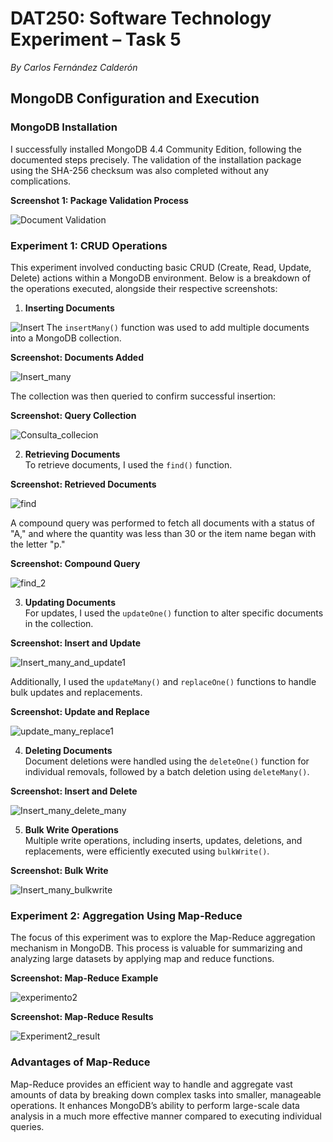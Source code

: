# DAT250: Software Technology Experiment – Task 5

_By Carlos Fernández Calderón_

## MongoDB Configuration and Execution

### MongoDB Installation  
I successfully installed MongoDB 4.4 Community Edition, following the documented steps precisely. The validation of the installation package using the SHA-256 checksum was also completed without any complications.

**Screenshot 1: Package Validation Process**    

![Document Validation](https://github.com/CarlosFdez04/DAT250/blob/main/Assignment_5/Images/ValidationScreenshot.png?raw=true)


### Experiment 1: CRUD Operations  
This experiment involved conducting basic CRUD (Create, Read, Update, Delete) actions within a MongoDB environment. Below is a breakdown of the operations executed, alongside their respective screenshots:

1. **Inserting Documents**

![Insert](https://github.com/CarlosFdez04/DAT250/blob/main/Assignment_5/Images/1_Insert.png) 
The `insertMany()` function was used to add multiple documents into a MongoDB collection.  

**Screenshot: Documents Added**

![Insert_many](https://github.com/CarlosFdez04/DAT250/blob/main/Assignment_5/Images/Insert_many.png)

The collection was then queried to confirm successful insertion:

**Screenshot: Query Collection**  

![Consulta_collecion](https://github.com/CarlosFdez04/DAT250/blob/main/Assignment_5/Images/query.png)

2. **Retrieving Documents**  
To retrieve documents, I used the `find()` function.  

**Screenshot: Retrieved Documents**  

![find](https://github.com/CarlosFdez04/DAT250/blob/main/Assignment_5/Images/find.png)

A compound query was performed to fetch all documents with a status of "A," and where the quantity was less than 30 or the item name began with the letter "p."

**Screenshot: Compound Query**  

![find_2](https://github.com/CarlosFdez04/DAT250/blob/main/Assignment_5/Images/find_2.png)

3. **Updating Documents**  
For updates, I used the `updateOne()` function to alter specific documents in the collection.

**Screenshot: Insert and Update**  

![Insert_many_and_update1](https://github.com/CarlosFdez04/DAT250/blob/main/Assignment_5/Images/Update_One.png)

Additionally, I used the `updateMany()` and `replaceOne()` functions to handle bulk updates and replacements.

**Screenshot: Update and Replace**  

![update_many_replace1](https://github.com/CarlosFdez04/DAT250/blob/main/Assignment_5/Images/Update_Many.png)

4. **Deleting Documents**  
Document deletions were handled using the `deleteOne()` function for individual removals, followed by a batch deletion using `deleteMany()`.

**Screenshot: Insert and Delete**  

![Insert_many_delete_many](https://github.com/CarlosFdez04/DAT250/blob/main/Assignment_5/Images/Delete_Many.png)

5. **Bulk Write Operations**  
Multiple write operations, including inserts, updates, deletions, and replacements, were efficiently executed using `bulkWrite()`.

**Screenshot: Bulk Write**  

![Insert_many_bulkwrite](https://github.com/CarlosFdez04/DAT250/blob/main/Assignment_5/Images/BulkWrite.png)

### Experiment 2: Aggregation Using Map-Reduce  
The focus of this experiment was to explore the Map-Reduce aggregation mechanism in MongoDB. This process is valuable for summarizing and analyzing large datasets by applying map and reduce functions.

**Screenshot: Map-Reduce Example**  

![experimento2](https://github.com/CarlosFdez04/DAT250/blob/main/Assignment_5/Images/Experiment_2_1.png)



**Screenshot: Map-Reduce Results**  

![Experiment2_result](https://github.com/CarlosFdez04/DAT250/blob/main/Assignment_5/Images/Experiment_2_2.png)

### Advantages of Map-Reduce  
Map-Reduce provides an efficient way to handle and aggregate vast amounts of data by breaking down complex tasks into smaller, manageable operations. It enhances MongoDB’s ability to perform large-scale data analysis in a much more effective manner compared to executing individual queries.

